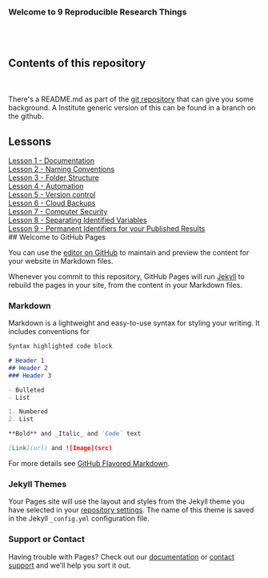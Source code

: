### Welcome to 9 Reproducible Research Things

<br><br>

<h2>Contents of this repository</h2><br><br>
<!--
<h3><a href='https://gitpitch.com/guereslib/Reproducible-Research-Things#/'>Slides for workshop</a></h3><br>
<h3><a href='https://gitpitch.com/guereslib/Reproducible-Research-Things?n=TRUE#/'>Slides for workshop with instructor notes</a></h3><br>
-->
There's a README.md as part of the <a href="https://github.com/guereslib/Reproducible-Research-Things">git repository</a> that can give you some background.
A Institute generic version of this can be found in a branch on the github.

<h2>Lessons</h2>
<a href='Step1Documentation'>Lesson 1 - Documentation</a><br>
<a href='Step2Naming'>Lesson 2 - Naming Conventions</a><br>
<a href='Step3FolderStruct'>Lesson 3 - Folder Structure</a><br>
<a href='Step4Automation'>Lesson 4 - Automation</a><br>
<a href='Step5Version'>Lesson 5 - Version control</a><br>
<a href='Step6CloudBackup'>Lesson 6 - Cloud Backups</a><br>
<a href='Step7CompSecurity'>Lesson 7 - Computer Security</a><br>
<a href='Step8SepId'>Lesson 8 - Separating Identified Variables</a><br>
<a href='Step9Identifiers'>Lesson 9 - Permanent Identifiers for your Published Results</a><br>
## Welcome to GitHub Pages

You can use the [editor on GitHub](https://github.com/weaverbel/repro/edit/gh-pages/index.md) to maintain and preview the content for your website in Markdown files.

Whenever you commit to this repository, GitHub Pages will run [Jekyll](https://jekyllrb.com/) to rebuild the pages in your site, from the content in your Markdown files.

### Markdown

Markdown is a lightweight and easy-to-use syntax for styling your writing. It includes conventions for

```markdown
Syntax highlighted code block

# Header 1
## Header 2
### Header 3

- Bulleted
- List

1. Numbered
2. List

**Bold** and _Italic_ and `Code` text

[Link](url) and ![Image](src)
```

For more details see [GitHub Flavored Markdown](https://guides.github.com/features/mastering-markdown/).

### Jekyll Themes

Your Pages site will use the layout and styles from the Jekyll theme you have selected in your [repository settings](https://github.com/weaverbel/repro/settings/pages). The name of this theme is saved in the Jekyll `_config.yml` configuration file.

### Support or Contact

Having trouble with Pages? Check out our [documentation](https://docs.github.com/categories/github-pages-basics/) or [contact support](https://support.github.com/contact) and we’ll help you sort it out.
